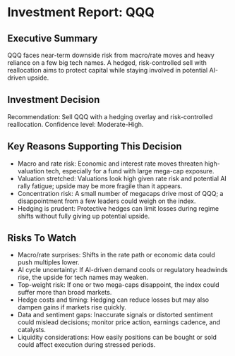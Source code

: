 # Investment Report: QQQ
## Executive Summary
QQQ faces near-term downside risk from macro/rate moves and heavy reliance on a few big tech names. A hedged, risk-controlled sell with reallocation aims to protect capital while staying involved in potential AI-driven upside.

## Investment Decision
Recommendation: Sell QQQ with a hedging overlay and risk-controlled reallocation. Confidence level: Moderate-High.

## Key Reasons Supporting This Decision
- Macro and rate risk: Economic and interest rate moves threaten high-valuation tech, especially for a fund with large mega-cap exposure.
- Valuation stretched: Valuations look high given rate risk and potential AI rally fatigue; upside may be more fragile than it appears.
- Concentration risk: A small number of megacaps drive most of QQQ; a disappointment from a few leaders could weigh on the index.
- Hedging is prudent: Protective hedges can limit losses during regime shifts without fully giving up potential upside.

## Risks To Watch
- Macro/rate surprises: Shifts in the rate path or economic data could push multiples lower.
- AI cycle uncertainty: If AI-driven demand cools or regulatory headwinds rise, the upside for tech names may weaken.
- Top-weight risk: If one or two mega-caps disappoint, the index could suffer more than broad markets.
- Hedge costs and timing: Hedging can reduce losses but may also dampen gains if markets rise quickly.
- Data and sentiment gaps: Inaccurate signals or distorted sentiment could mislead decisions; monitor price action, earnings cadence, and catalysts.
- Liquidity considerations: How easily positions can be bought or sold could affect execution during stressed periods.